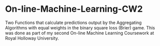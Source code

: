 # On-line-Machine-Learning-CW2
 Two Functions that calculate predictions output by the Aggregating Algorithms with equal weights in the binary square loss (Brier) game. This was done as part of my second On-line Machine Learning Coursework at Royal Holloway University.
